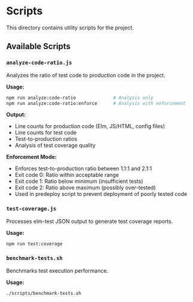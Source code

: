 # Scripts

This directory contains utility scripts for the project.

## Available Scripts

### `analyze-code-ratio.js`
Analyzes the ratio of test code to production code in the project.

**Usage:**
```bash
npm run analyze:code-ratio              # Analysis only
npm run analyze:code-ratio:enforce      # Analysis with enforcement
```

**Output:**
- Line counts for production code (Elm, JS/HTML, config files)
- Line counts for test code
- Test-to-production ratios
- Analysis of test coverage quality

**Enforcement Mode:**
- Enforces test-to-production ratio between 1.1:1 and 2.1:1
- Exit code 0: Ratio within acceptable range
- Exit code 1: Ratio below minimum (insufficient tests)
- Exit code 2: Ratio above maximum (possibly over-tested)
- Used in predeploy script to prevent deployment of poorly tested code

### `test-coverage.js`
Processes elm-test JSON output to generate test coverage reports.

**Usage:**
```bash
npm run test:coverage
```

### `benchmark-tests.sh`
Benchmarks test execution performance.

**Usage:**
```bash
./scripts/benchmark-tests.sh
```
